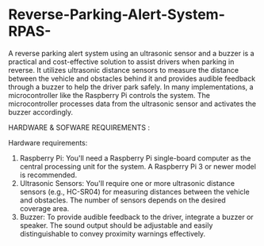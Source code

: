 # Reverse-Parking-Alert-System-RPAS-
A reverse parking alert system using an ultrasonic sensor and a buzzer is a practical and cost-effective solution to assist drivers when parking in reverse. It utilizes ultrasonic distance sensors to measure the distance between the vehicle and obstacles behind it and provides audible feedback through a buzzer to help the driver park safely. In many implementations, a microcontroller like the Raspberry Pi controls the system. The microcontroller processes data from the ultrasonic sensor and activates the buzzer accordingly. 

HARDWARE & SOFWARE REQUIREMENTS	:

Hardware requirements:
1.	Raspberry Pi: You'll need a Raspberry Pi single-board computer as the central processing unit for the system. A Raspberry Pi 3 or newer model is recommended.
2.	Ultrasonic Sensors: You'll require one or more ultrasonic distance sensors (e.g., HC-SR04) for measuring distances between the vehicle and obstacles. The number of sensors depends on the desired coverage area.
3.	Buzzer: To provide audible feedback to the driver, integrate a buzzer or speaker. The sound output should be adjustable and easily distinguishable to convey proximity warnings effectively.
